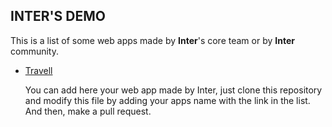## INTER'S DEMO

This is a list of some web apps made by **Inter**'s core team or by **Inter** community.
  
  * [Travell](http://interjs.epizy.com/demo/travell/)
  
    You can add here your web app made by Inter, just clone this repository and modify this file by adding your apps name with the link in the list. And then, make a pull request.
              
           
  

